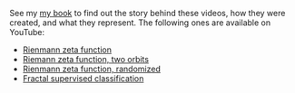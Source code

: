 
See my <a href="https://github.com/VincentGranville/Point-Processes">my book</a>  to find out the story behind these videos, how they were created, and what they represent. The following ones are available on YouTube:

<ul>
  <li><a href="https://youtu.be/H77ULp6HVsE">Rienmann zeta function</a></li>
  <li><a href="https://youtu.be/yS21M5_okak">Riemann zeta function, two orbits</a></li>
  <li><a href="https://youtu.be/cCHSU4NyPlo">Rienmann zeta function, randomized</a></li>
  <li><a href="https://youtu.be/dNPSEh-X6uw">Fractal supervised classification</a></li>
</ul>
